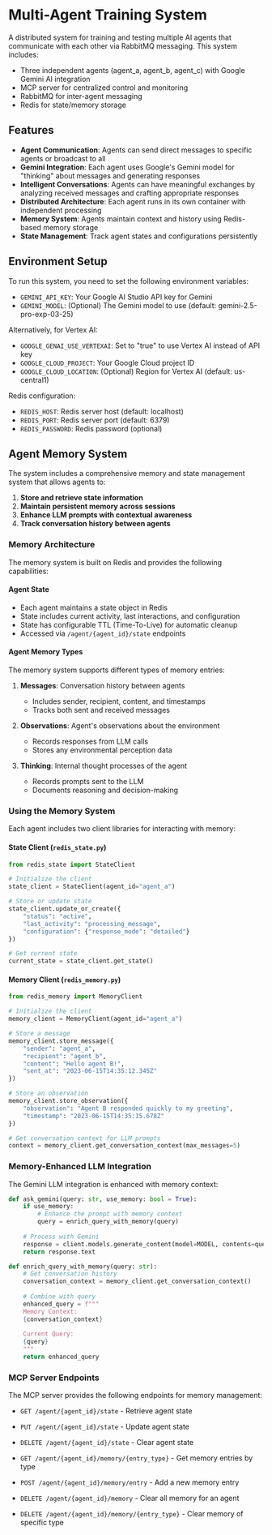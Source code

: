 # Multi-Agent Training System

A distributed system for training and testing multiple AI agents that communicate with each other via RabbitMQ messaging. This system includes:

- Three independent agents (agent_a, agent_b, agent_c) with Google Gemini AI integration
- MCP server for centralized control and monitoring
- RabbitMQ for inter-agent messaging
- Redis for state/memory storage

## Features

- **Agent Communication**: Agents can send direct messages to specific agents or broadcast to all
- **Gemini Integration**: Each agent uses Google's Gemini model for "thinking" about messages and generating responses
- **Intelligent Conversations**: Agents can have meaningful exchanges by analyzing received messages and crafting appropriate responses
- **Distributed Architecture**: Each agent runs in its own container with independent processing
- **Memory System**: Agents maintain context and history using Redis-based memory storage
- **State Management**: Track agent states and configurations persistently 

## Environment Setup

To run this system, you need to set the following environment variables:

- `GEMINI_API_KEY`: Your Google AI Studio API key for Gemini
- `GEMINI_MODEL`: (Optional) The Gemini model to use (default: gemini-2.5-pro-exp-03-25)

Alternatively, for Vertex AI:
- `GOOGLE_GENAI_USE_VERTEXAI`: Set to "true" to use Vertex AI instead of API key
- `GOOGLE_CLOUD_PROJECT`: Your Google Cloud project ID
- `GOOGLE_CLOUD_LOCATION`: (Optional) Region for Vertex AI (default: us-central1)

Redis configuration:
- `REDIS_HOST`: Redis server host (default: localhost)
- `REDIS_PORT`: Redis server port (default: 6379)
- `REDIS_PASSWORD`: Redis password (optional)

## Agent Memory System

The system includes a comprehensive memory and state management system that allows agents to:

1. **Store and retrieve state information**
2. **Maintain persistent memory across sessions**
3. **Enhance LLM prompts with contextual awareness**
4. **Track conversation history between agents**

### Memory Architecture

The memory system is built on Redis and provides the following capabilities:

#### Agent State

- Each agent maintains a state object in Redis
- State includes current activity, last interactions, and configuration
- State has configurable TTL (Time-To-Live) for automatic cleanup
- Accessed via `/agent/{agent_id}/state` endpoints

#### Agent Memory Types

The memory system supports different types of memory entries:

1. **Messages**: Conversation history between agents
   - Includes sender, recipient, content, and timestamps
   - Tracks both sent and received messages

2. **Observations**: Agent's observations about the environment
   - Records responses from LLM calls
   - Stores any environmental perception data

3. **Thinking**: Internal thought processes of the agent
   - Records prompts sent to the LLM
   - Documents reasoning and decision-making

### Using the Memory System

Each agent includes two client libraries for interacting with memory:

#### State Client (`redis_state.py`)

```python
from redis_state import StateClient

# Initialize the client
state_client = StateClient(agent_id="agent_a")

# Store or update state
state_client.update_or_create({
    "status": "active",
    "last_activity": "processing_message",
    "configuration": {"response_mode": "detailed"}
})

# Get current state
current_state = state_client.get_state()
```

#### Memory Client (`redis_memory.py`)

```python
from redis_memory import MemoryClient

# Initialize the client
memory_client = MemoryClient(agent_id="agent_a")

# Store a message
memory_client.store_message({
    "sender": "agent_a",
    "recipient": "agent_b",
    "content": "Hello agent B!",
    "sent_at": "2023-06-15T14:35:12.345Z"
})

# Store an observation
memory_client.store_observation({
    "observation": "Agent B responded quickly to my greeting",
    "timestamp": "2023-06-15T14:35:15.678Z"
})

# Get conversation context for LLM prompts
context = memory_client.get_conversation_context(max_messages=5)
```

### Memory-Enhanced LLM Integration

The Gemini LLM integration is enhanced with memory context:

```python
def ask_gemini(query: str, use_memory: bool = True):
    if use_memory:
        # Enhance the prompt with memory context
        query = enrich_query_with_memory(query)
    
    # Process with Gemini
    response = client.models.generate_content(model=MODEL, contents=query)
    return response.text

def enrich_query_with_memory(query: str):
    # Get conversation history
    conversation_context = memory_client.get_conversation_context()
    
    # Combine with query
    enhanced_query = f"""
    Memory Context:
    {conversation_context}
    
    Current Query:
    {query}
    """
    return enhanced_query
```

### MCP Server Endpoints

The MCP server provides the following endpoints for memory management:

- `GET /agent/{agent_id}/state` - Retrieve agent state
- `PUT /agent/{agent_id}/state` - Update agent state
- `DELETE /agent/{agent_id}/state` - Clear agent state

- `GET /agent/{agent_id}/memory/{entry_type}` - Get memory entries by type
- `POST /agent/{agent_id}/memory/entry` - Add a new memory entry
- `DELETE /agent/{agent_id}/memory` - Clear all memory for an agent
- `DELETE /agent/{agent_id}/memory/{entry_type}` - Clear memory of specific type